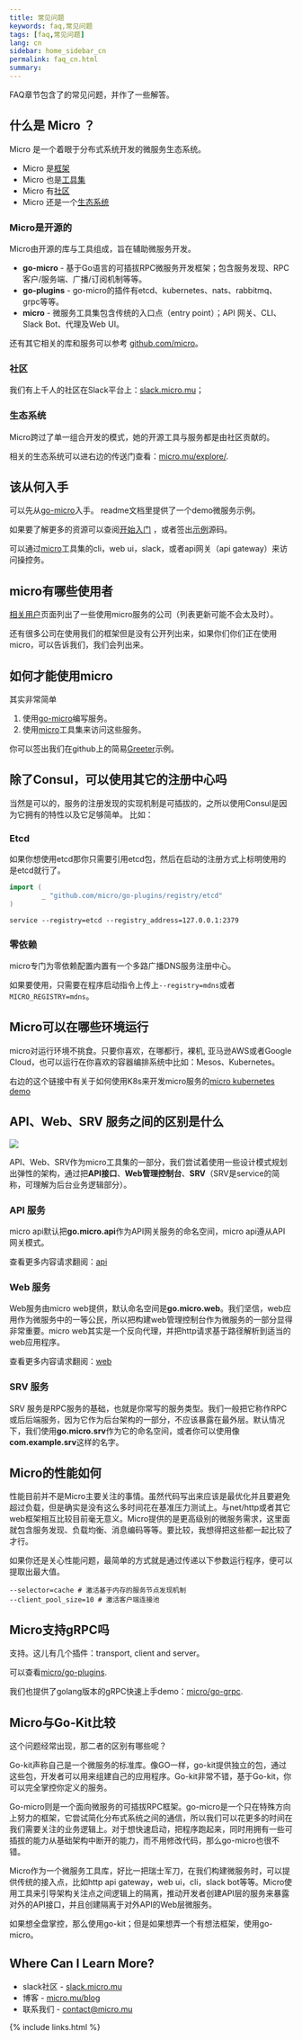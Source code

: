 ```yaml
---
title: 常见问题
keywords: faq,常见问题
tags: [faq,常见问题]
lang: cn
sidebar: home_sidebar_cn
permalink: faq_cn.html
summary:
---
```


FAQ章节包含了的常见问题，并作了一些解答。

## 什么是 Micro ？

Micro 是一个着眼于分布式系统开发的微服务生态系统。

- Micro 是[框架](https://github.com/micro/go-micro)
- Micro 也是[工具集](https://github.com/micro/micro)
- Micro 有[社区](http://slack.micro.mu/)
- Micro 还是一个[生态系统](https://micro.mu/explore/)

### Micro是开源的

Micro由开源的库与工具组成，旨在辅助微服务开发。

- **go-micro** - 基于Go语言的可插拔RPC微服务开发框架；包含服务发现、RPC客户/服务端、广播/订阅机制等等。
- **go-plugins** - go-micro的插件有etcd、kubernetes、nats、rabbitmq、grpc等等。
- **micro** - 微服务工具集包含传统的入口点（entry point）；API 网关、CLI、Slack Bot、代理及Web UI。

还有其它相关的库和服务可以参考 [github.com/micro](https://github.com/micro)。

### 社区

我们有上千人的社区在Slack平台上：[slack.micro.mu](http://slack.micro.mu/)；

### 生态系统

Micro跨过了单一组合开发的模式，她的开源工具与服务都是由社区贡献的。

相关的生态系统可以进右边的传送门查看：[micro.mu/explore/](https://micro.mu/explore/).

## 该从何入手

可以先从[go-micro](https://github.com/micro/go-micro)入手。 readme文档里提供了一个demo微服务示例。

如果要了解更多的资源可以查阅[开始入门](https://micro.mu/docs/writing-a-go-service.html) ，或者签出[示例](https://github.com/micro/examples)源码。

可以通过[micro](https://github.com/micro/micro)工具集的cli，web ui，slack，或者api网关（api gateway）来访问操控务。

## micro有哪些使用者

[相关用户](https://micro.mu/docs/users.html)页面列出了一些使用micro服务的公司（列表更新可能不会太及时）。 

还有很多公司在使用我们的框架但是没有公开列出来，如果你们你们正在使用micro，可以告诉我们，我们会列出来。

## 如何才能使用micro

其实非常简单

1. 使用[go-micro](https://github.com/micro/go-micro)编写服务。
2. 使用[micro](https://github.com/micro/micro)工具集来访问这些服务。

你可以签出我们在github上的简易[Greeter](https://github.com/micro/examples/tree/master/greeter)示例。

## 除了Consul，可以使用其它的注册中心吗

当然是可以的，服务的注册发现的实现机制是可插拔的，之所以使用Consul是因为它拥有的特性以及它足够简单。
比如：

### Etcd

如果你想使用etcd那你只需要引用etcd包，然后在启动的注册方式上标明使用的是etcd就行了。

```go
import (
        _ "github.com/micro/go-plugins/registry/etcd"
)
```

```shell
service --registry=etcd --registry_address=127.0.0.1:2379
```

### 零依赖

micro专门为零依赖配置内置有一个多路广播DNS服务注册中心。

如果要使用，只需要在程序启动指令上传上`--registry=mdns`或者`MICRO_REGISTRY=mdns`。

## Micro可以在哪些环境运行

micro对运行环境不挑食。只要你喜欢，在哪都行，裸机, 亚马逊AWS或者Google Cloud，也可以运行在你喜欢的容器编排系统中比如：Mesos、Kubernetes。

右边的这个链接中有关于如何使用K8s来开发micro服务的[micro kubernetes demo](https://github.com/micro/kubernetes)

## API、Web、SRV 服务之间的区别是什么

<img src="images/arch.png" />

API、Web、SRV作为micro工具集的一部分，我们尝试着使用一些设计模式规划出弹性的架构，通过把**API接口**、**Web管理控制台**、**SRV**（SRV是service的简称，可理解为后台业务逻辑部分）。

### API 服务

micro api默认把**go.micro.api**作为API网关服务的命名空间，micro api遵从API网关模式。

查看更多内容请求翻阅：[api](https://github.com/micro/micro/tree/master/api)

### Web 服务

Web服务由micro web提供，默认命名空间是**go.micro.web**。我们坚信，web应用作为微服务中的一等公民，所以把构建web管理控制台作为微服务的一部分显得非常重要。micro web其实是一个反向代理，并把http请求基于路径解析到适当的web应用程序。

查看更多内容请求翻阅：[web](https://github.com/micro/micro/tree/master/web)

### SRV 服务

SRV 服务是RPC服务的基础，也就是你常写的服务类型。我们一般把它称作RPC或后后端服务，因为它作为后台架构的一部分，不应该暴露在最外层。默认情况下，我们使用**go.micro.srv**作为它的命名空间，或者你可以使用像**com.example.srv**这样的名字。

## Micro的性能如何

性能目前并不是Micro主要关注的事情。虽然代码写出来应该是最优化并且要避免超过负载，但是确实是没有这么多时间花在基准压力测试上。与net/http或者其它web框架相互比较目前毫无意义。Micro提供的是更高级别的微服务需求，这里面就包含服务发现、负载均衡、消息编码等等。要比较，我想得把这些都一起比较了才行。

如果你还是关心性能问题，最简单的方式就是通过传递以下参数运行程序，便可以提取出最大值。

```
--selector=cache # 激活基于内存的服务节点发现机制
--client_pool_size=10 # 激活客户端连接池
```

## Micro支持gRPC吗

支持。这儿有几个插件：transport, client and server。

可以查看[micro/go-plugins](https://github.com/micro/go-plugins). 

我们也提供了golang版本的gRPC快速上手demo：[micro/go-grpc](https://github.com/micro/go-grpc).

## Micro与Go-Kit比较

这个问题经常出现，那二者的区别有哪些呢？

Go-kit声称自己是一个微服务的标准库。像GO一样，go-kit提供独立的包，通过这些包，开发者可以用来组建自己的应用程序。Go-kit非常不错，基于Go-kit，你可以完全掌控你定义的服务。

Go-micro则是一个面向微服务的可插拔RPC框架。go-micro是一个只在特殊方向上努力的框架，它尝试简化分布式系统之间的通信，所以我们可以花更多的时间在我们需要关注的业务逻辑上。对于想快速启动，把程序跑起来，同时用拥有一些可插拔的能力从基础架构中断开的能力，而不用修改代码，那么go-micro也很不错。

Micro作为一个微服务工具库，好比一把瑞士军刀，在我们构建微服务时，可以提供传统的接入点，比如http api gateway，web ui，cli，slack bot等等。Micro使用工具来引导架构关注点之间逻辑上的隔离，推动开发者创建API层的服务来暴露对外的API接口，并且创建隔离于对外API的Web层微服务。

如果想全盘掌控，那么使用go-kit；但是如果想弄一个有想法框架，使用go-micro。

## Where Can I Learn More?

- slack社区 - [slack.micro.mu](http://slack.micro.mu)
- 博客 - [micro.mu/blog](https://micro.mu/blog)
- 联系我们 - [contact@micro.mu](mailto:contact@micro.mu)

{% include links.html %}
